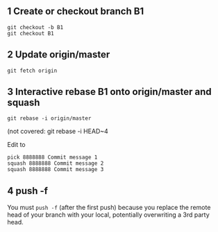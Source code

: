 ## 1 Create or checkout branch B1

    git checkout -b B1
    git checkout B1


## 2 Update origin/master

    git fetch origin

## 3 Interactive rebase B1 onto origin/master and squash

    git rebase -i origin/master

(not covered: git rebase -i HEAD~4

Edit to

    pick 8888888 Commit message 1
    squash 8888888 Commit message 2
    squash 8888888 Commit message 3

## 4 push -f

You must `push -f` (after the first push) because you replace the remote head of your branch with your local, potentially overwriting a 3rd party head.
